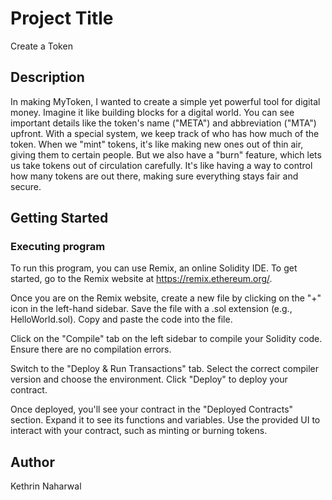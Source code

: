 # Project Title

Create a Token

## Description

In making MyToken, I wanted to create a simple yet powerful tool for digital money. Imagine it like building blocks for a digital world. You can see important details like the token's name ("META") and abbreviation ("MTA") upfront. With a special system, we keep track of who has how much of the token. When we "mint" tokens, it's like making new ones out of thin air, giving them to certain people. But we also have a "burn" feature, which lets us take tokens out of circulation carefully. It's like having a way to control how many tokens are out there, making sure everything stays fair and secure.

## Getting Started

### Executing program

To run this program, you can use Remix, an online Solidity IDE. To get started, go to the Remix website at https://remix.ethereum.org/.

Once you are on the Remix website, create a new file by clicking on the "+" icon in the left-hand sidebar. Save the file with a .sol extension (e.g., HelloWorld.sol). Copy and paste the code into the file.

Click on the "Compile" tab on the left sidebar to compile your Solidity code. Ensure there are no compilation errors.

Switch to the "Deploy & Run Transactions" tab. Select the correct compiler version and choose the environment. Click "Deploy" to deploy your contract.

Once deployed, you'll see your contract in the "Deployed Contracts" section. Expand it to see its functions and variables. Use the provided UI to interact with your contract, such as minting or burning tokens.

## Author

Kethrin Naharwal

